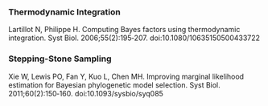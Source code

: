 ### Thermodynamic Integration
Lartillot N, Philippe H. Computing Bayes factors using thermodynamic integration. Syst Biol. 2006;55(2):195‐207. doi:10.1080/10635150500433722

### Stepping-Stone Sampling
Xie W, Lewis PO, Fan Y, Kuo L, Chen MH. Improving marginal likelihood estimation for Bayesian phylogenetic model selection. Syst Biol. 2011;60(2):150‐160. doi:10.1093/sysbio/syq085
